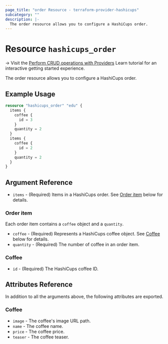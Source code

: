 ```yaml
---
page_title: "order Resource - terraform-provider-hashicups"
subcategory: ""
description: |-
  The order resource allows you to configure a HashiCups order.
---
```


# Resource `hashicups_order`

-> Visit the [Perform CRUD operations with Providers](https://learn.hashicorp.com/tutorials/terraform/provider-use?in=terraform/providers&utm_source=WEBSITE&utm_medium=WEB_IO&utm_offer=ARTICLE_PAGE&utm_content=DOCS) Learn tutorial for an interactive getting started experience.

The order resource allows you to configure a HashiCups order.

## Example Usage

```terraform
resource "hashicups_order" "edu" {
  items {
    coffee {
      id = 3
    }
    quantity = 2
  }
  items {
    coffee {
      id = 2
    }
    quantity = 2
  }
}
```

## Argument Reference

- `items` - (Required) Items in a HashiCups order. See [Order item](#order-item) below for details.

### Order item

Each order item contains a `coffee` object and a `quantity`.

- `coffee` - (Required) Represents a HashiCups coffee object. See [Coffee](#coffee) below for details.
- `quantity` - (Required) The number of coffee in an order item.

### Coffee

- `id` - (Required) The HashiCups coffee ID.

## Attributes Reference

In addition to all the arguments above, the following attributes are exported.

### Coffee

- `image` - The coffee's image URL path.
- `name` - The coffee name.
- `price` - The coffee price.
- `teaser` - The coffee teaser.